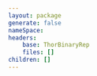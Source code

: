 ```yaml
---
layout: package
generate: false
nameSpace:  
headers:
    base: ThorBinaryRep
    files: []
children: []
---
```

